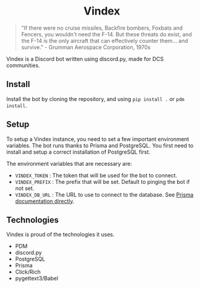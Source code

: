 <div align="center">
    <h1>Vindex</h1>
</div>

> "If there were no cruise missiles, Backfire bombers, Foxbats and Fencers, you wouldn't need the F-14. But these threats do exist, and the F-14 is the only aircraft that can effectively counter them... and survive." - Grumman Aerospace Corporation, 1970s

Vindex is a Discord bot written using discord.py, made for DCS communities.

## Install

Install the bot by cloning the repository, and using `pip install .` or `pdm install`.

## Setup

To setup a Vindex instance, you need to set a few important environment variables.
The bot runs thanks to Prisma and PostgreSQL. You first need to install and setup a correct installation of PostgreSQL first.

The environment variables that are necessary are:

- `VINDEX_TOKEN` : The token that will be used for the bot to connect.
- `VINDEX_PREFIX` : The prefix that will be set. Default to pinging the bot if not set.
- `VINDEX_DB_URL` : The URL to use to connect to the database. See [Prisma documentation directly](https://www.prisma.io/docs/orm/prisma-schema/overview/data-sources).

## Technologies

Vindex is proud of the technologies it uses.

- PDM
- discord.py
- PostgreSQL
- Prisma
- Click/Rich
- pygettext3/Babel
